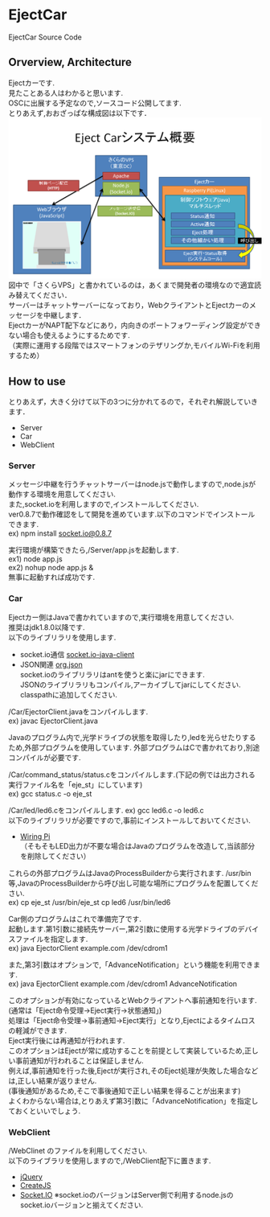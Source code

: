 # EjectCar
EjectCar Source Code 
  
  
## Orverview, Architecture
Ejectカーです.  
見たことある人はわかると思います.  
OSCに出展する予定なので,ソースコード公開してます.  
とりあえず,おおざっぱな構成図は以下です．
![my_image](https://raw.githubusercontent.com/kamaboko123/EjectCar/master/WebClient/tech/system.png)
図中で「さくらVPS」と書かれているのは，あくまで開発者の環境なので適宜読み替えてください．  
サーバーはチャットサーバーになっており，WebクライアントとEjectカーのメッセージを中継します．  
EjectカーがNAPT配下などにあり，内向きのポートフォワーディング設定ができない場合も使えるようにするためです.  
（実際に運用する段階ではスマートフォンのテザリングか,モバイルWi-Fiを利用するため）  
  
  
## How to use
とりあえず，大きく分けて以下の3つに分かれてるので，それぞれ解説していきます．
* Server
* Car
* WebClient
  
  
### Server
メッセージ中継を行うチャットサーバーはnode.jsで動作しますので,node.jsが動作する環境を用意してください.  
また,socket.ioを利用しますので,インストールしてください.  
ver0.8.7で動作確認をして開発を進めています.以下のコマンドでインストールできます.  
ex) npm install socket.io@0.8.7  
  
実行環境が構築できたら,/Server/app.jsを起動します.  
ex1) node app.js  
ex2) nohup node app.js &  
無事に起動すれば成功です.  
  
  
### Car
Ejectカー側はJavaで書かれていますので,実行環境を用意してください.  
推奨はjdk1.8.0以降です.  
以下のライブリラリを使用します.  
* socket.io通信 [socket.io-java-client](https://github.com/Gottox/socket.io-java-client)  
* JSON関連 [org.json](http://www.json.org/java/index.html)  
socket.ioのライブリラリはantを使うと楽にjarにできます.  
JSONのライブリラリもコンパイル,アーカイブしてjarにしてください.  
classpathに追加してください.  
  
/Car/EjectorClient.javaをコンパイルします.  
ex) javac EjectorClient.java  
  
Javaのプログラム内で,光学ドライブの状態を取得したり,ledを光らせたりするため,外部プログラムを使用しています.
外部プログラムはCで書かれており,別途コンパイルが必要です.  
  
/Car/command_status/status.cをコンパイルします.(下記の例では出力される実行ファイル名を「eje_st」にしています)  
ex) gcc status.c -o eje_st  
  
/Car/led/led6.cをコンパイルします.
ex) gcc led6.c -o led6.c  
以下のライブリラリが必要ですので,事前にインストールしておいてください.
* [Wiring Pi](http://wiringpi.com)  
（そもそもLED出力が不要な場合はJavaのプログラムを改造して,当該部分を削除してください）  
  
これらの外部プログラムはJavaのProcessBuilderから実行されます.
/usr/bin等,JavaのProcessBuilderから呼び出し可能な場所にプログラムを配置してください.  
ex) cp eje_st /usr/bin/eje_st
    cp led6 /usr/bin/led6

Car側のプログラムはこれで準備完了です.  
起動します.第1引数に接続先サーバー,第2引数に使用する光学ドライブのデバイスファイルを指定します.  
ex) java EjectorClient example.com /dev/cdrom1  
  
また,第3引数はオプションで,「AdvanceNotification」という機能を利用できます.  
ex) java EjectorClient example.com /dev/cdrom1  AdvanceNotification  

このオプションが有効になっているとWebクライアントへ事前通知を行います.  
(通常は「Eject命令受理→Eject実行→状態通知」)  
処理は「Eject命令受理→事前通知→Eject実行」となり,Ejectによるタイムロスの軽減ができます.  
Eject実行後には再通知が行われます.  
このオプションはEjectが常に成功することを前提として実装しているため,正しい事前通知が行われることは保証しません.  
例えば,事前通知を行った後,Ejectが実行され,そのEject処理が失敗した場合などは,正しい結果が返りません.  
(事後通知があるため,そこで事後通知で正しい結果を得ることが出来ます)  
よくわからない場合は,とりあえず第3引数に「AdvanceNotification」を指定しておくといいでしょう.  
  
  
### WebClient
/WebClinet のファイルを利用してください.  
以下のライブラリを使用しますので,/WebClient配下に置きます.  
* [jQuery](http://jquery.com/)
* [CreateJS](http://www.createjs.com/#!/CreateJS)
* [Socket.IO](http://socket.io)
※socket.ioのバージョンはServer側で利用するnode.jsのsocket.ioバージョンと揃えてください.
